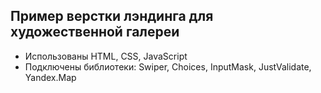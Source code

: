 ## Пример верстки лэндинга для художественной галереи 

- Использованы HTML, CSS, JavaScript
- Подключены библиотеки: Swiper, Choices, InputMask, JustValidate, Yandex.Map
